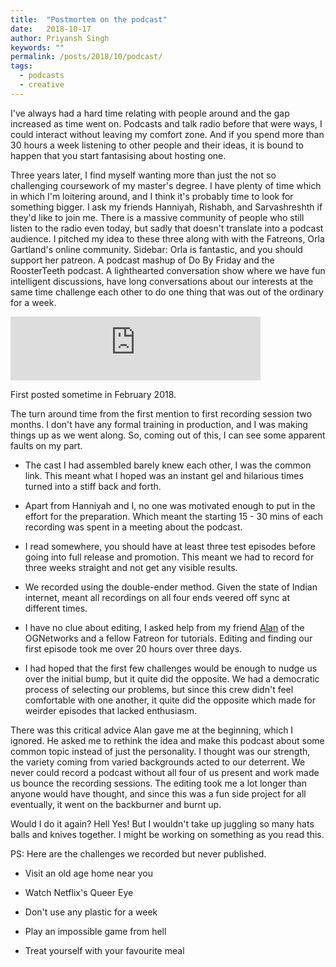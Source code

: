 ```yaml
---
title:  "Postmortem on the podcast"
date:   2018-10-17
author: Priyansh Singh
keywords: ""
permalink: /posts/2018/10/podcast/
tags:
  - podcasts
  - creative
---
```

<meta name="fediverse:creator" content="@boardslayer@infosec.exchange">
I've always had a hard time relating with people around and the gap increased as time went on. Podcasts and talk radio before that were ways, I could interact without leaving my comfort zone. And if you spend more than 30 hours a week listening to other people and their ideas, it is bound to happen that you start fantasising about hosting one.

Three years later, I find myself wanting more than just the not so challenging coursework of my master's degree. I have plenty of time which in which I'm loitering around, and I think it's probably time to look for something bigger. I ask my friends Hanniyah, Rishabh, and Sarvashreshth if they'd like to join me. There is a massive community of people who still listen to the radio even today, but sadly that doesn't translate into a podcast audience. I pitched my idea to these three along with with the Fatreons, Orla Gartland's online community. Sidebar: Orla is fantastic, and you should support her patreon. A podcast mashup of Do By Friday and the RoosterTeeth podcast. A lighthearted conversation show where we have fun intelligent discussions, have long conversations about our interests at the same time challenge each other to do one thing that was out of the ordinary for a week.

<iframe src="https://podcasters.spotify.com/pod/show/death-to-monotony/embed/episodes/Episode-1--I-have-a-fanny-pack-e1b4n9/a-a32qtl" height="102px" width="400px" frameborder="0" scrolling="no"></iframe>

First posted sometime in February 2018.

The turn around time from the first mention to first recording session two months. I don't have any formal training in production, and I was making things up as we went along. So, coming out of this, I can see some apparent faults on my part.

* The cast I had assembled barely knew each other, I was the common link. This meant what I hoped was an instant gel and hilarious times turned into a stiff back and forth.&nbsp;

* Apart from Hanniyah and I, no one was motivated enough to put in the effort for the preparation. Which meant the starting 15 - 30 mins of each recording was spent in a meeting about the podcast.&nbsp;

* I read somewhere, you should have at least three test episodes before going into full release and promotion. This meant we had to record for three weeks straight and not get any visible results.&nbsp;
* We recorded using the double-ender method. Given the state of Indian internet, meant all recordings on all four ends veered off sync at different times.
* I have no clue about editing, I asked help from my friend&nbsp;[Alan](https://twitter.com/chaess)&nbsp;of the OGNetworks and a fellow Fatreon for tutorials. Editing and finding our first episode took me over 20 hours over three days.
* I had hoped that the first few challenges would be enough to nudge us over the initial bump, but it quite did the opposite. We had a democratic process of selecting our problems, but since this crew didn't feel comfortable with one another, it quite did the opposite which made for weirder episodes that lacked enthusiasm.

There was this critical advice Alan gave me at the beginning, which I ignored. He asked me to rethink the idea and make this podcast about some common topic instead of just the personality. I thought was our strength, the variety coming from varied backgrounds acted to our deterrent. We never could record a podcast without all four of us present and work made us bounce the recording sessions. The editing took me a lot longer than anyone would have thought, and since this was a fun side project for all eventually, it went on the backburner and burnt up.

Would I do it again? Hell Yes! But I wouldn't take up juggling so many hats balls and knives together. I might be working on something as you read this.

PS: Here are the challenges we recorded but never published.

* Visit an old age home near you&nbsp;

* Watch Netflix's Queer Eye&nbsp;

* Don't use any plastic for a week&nbsp;

* Play an impossible game from hell&nbsp;

* Treat yourself with your favourite meal
